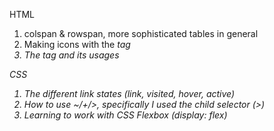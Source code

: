 HTML
1. colspan & rowspan, more sophisticated tables in general
2. Making icons with the <i> tag
3. The <head> tag and its usages

CSS
1. The different link states (link, visited, hover, active)
2. How to use ~/+/>, specifically I used the child selector (>)
3. Learning to work with CSS Flexbox (display: flex)